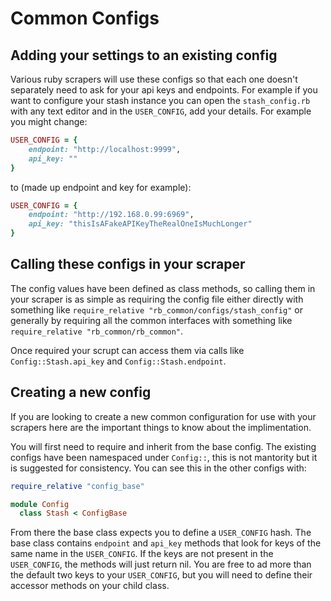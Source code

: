 # Common Configs

## Adding your settings to an existing config

Various ruby scrapers will use these configs so that each one doesn't separately need to ask for your api keys and endpoints. For example if you want to configure your stash instance you can open the `stash_config.rb` with any text editor and in the `USER_CONFIG`, add your details. For example you might change:

```Ruby
USER_CONFIG = {
    endpoint: "http://localhost:9999",
    api_key: ""
}
```

to (made up endpoint and key for example):

```Ruby
USER_CONFIG = {
    endpoint: "http://192.168.0.99:6969",
    api_key: "thisIsAFakeAPIKeyTheRealOneIsMuchLonger"
}
```

## Calling these configs in your scraper

The config values have been defined as class methods, so calling them in your scraper is as simple as requiring the config file either directly with something like `require_relative "rb_common/configs/stash_config"` or generally by requiring all the common interfaces with something like `require_relative "rb_common/rb_common"`.

Once required your scrupt can access them via calls like `Config::Stash.api_key` and `Config::Stash.endpoint`.

## Creating a new config

If you are looking to create a new common configuration for use with your scrapers here are the important things to know about the implimentation.

You will first need to require and inherit from the base config. The existing configs have been namespaced under `Config::`, this is not mantority but it is suggested for consistency. You can see this in the other configs with:

```Ruby
require_relative "config_base"

module Config
  class Stash < ConfigBase
```

From there the base class expects you to define a `USER_CONFIG` hash. The base class contains `endpoint` and `api_key` methods that look for keys of the same name in the `USER_CONFIG`. If the keys are not present in the `USER_CONFIG`, the methods will just return nil. You are free to ad more than the default two keys to your `USER_CONFIG`, but you will need to define their accessor methods on your child class.
